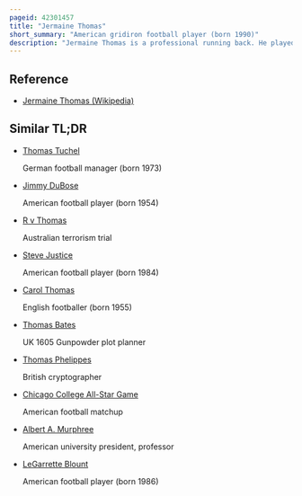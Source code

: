 ```yaml
---
pageid: 42301457
title: "Jermaine Thomas"
short_summary: "American gridiron football player (born 1990)"
description: "Jermaine Thomas is a professional running back. He played College Football for the Florida State Seminoles."
---
```


## Reference

- [Jermaine Thomas (Wikipedia)](https://en.wikipedia.org/?curid=42301457)

## Similar TL;DR

- [Thomas Tuchel](/tldr/en/thomas-tuchel)

  German football manager (born 1973)

- [Jimmy DuBose](/tldr/en/jimmy-dubose)

  American football player (born 1954)

- [R v Thomas](/tldr/en/r-v-thomas)

  Australian terrorism trial

- [Steve Justice](/tldr/en/steve-justice)

  American football player (born 1984)

- [Carol Thomas](/tldr/en/carol-thomas)

  English footballer (born 1955)

- [Thomas Bates](/tldr/en/thomas-bates)

  UK 1605 Gunpowder plot planner

- [Thomas Phelippes](/tldr/en/thomas-phelippes)

  British cryptographer

- [Chicago College All-Star Game](/tldr/en/chicago-college-all-star-game)

  American football matchup

- [Albert A. Murphree](/tldr/en/albert-a-murphree)

  American university president, professor

- [LeGarrette Blount](/tldr/en/legarrette-blount)

  American football player (born 1986)
